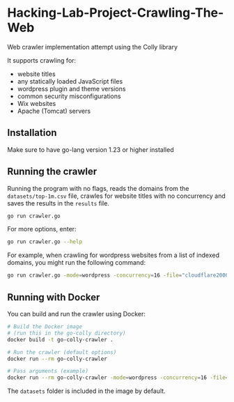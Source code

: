 # Hacking-Lab-Project-Crawling-The-Web

Web crawler implementation attempt using the Colly library

It supports crawling for:
- website titles
- any statically loaded JavaScript files
- wordpress plugin and theme versions
- common security misconfigurations
- Wix websites
- Apache (Tomcat) servers

## Installation

Make sure to have go-lang version 1.23 or higher installed

## Running the crawler

Running the program with no flags, reads the domains from the `datasets/top-1m.csv` file, crawles for website titles with no concurrency and saves the results in the `results` file.

```sh
go run crawler.go
```

For more options, enter:

```sh
go run crawler.go --help
```

For example, when crawling for wordpress websites from a list of indexed domains, you might run the following command:

```sh
go run crawler.go -mode=wordpress -concurrency=16 -file="cloudflare2000.csv" -depth=1
```

## Running with Docker

You can build and run the crawler using Docker:

```sh
# Build the Docker image
# (run this in the go-colly directory)
docker build -t go-colly-crawler .

# Run the crawler (default options)
docker run --rm go-colly-crawler

# Pass arguments (example)
docker run --rm go-colly-crawler -mode=wordpress -concurrency=16 -file="cloudflare2000.csv" -depth=1 -console
```

The `datasets` folder is included in the image by default.
